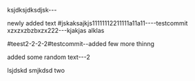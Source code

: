ksjdksjdksdjsk---

newly added text
#jskaksajkjs11111112211111a11a11----testcommit
xzxzxzbzbxzx222---kjakjas
alklas


#teest2-2-2-2#testcommit--added few more thinng 

added some random text---2

lsjdskd
smjkdsd
two
